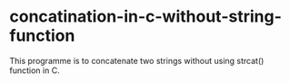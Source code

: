 # concatination-in-c-without-string-function
This programme is to concatenate two strings without using strcat() function in C.
